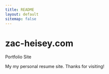 ```yaml
---
title: README
layout: default
sitemap: false
---
```


# zac-heisey.com
Portfolio Site

My my personal resume site. Thanks for visiting!

